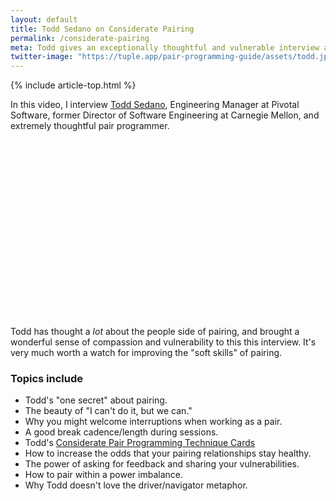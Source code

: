 ```yaml
---
layout: default
title: Todd Sedano on Considerate Pairing
permalink: /considerate-pairing
meta: Todd gives an exceptionally thoughtful and vulnerable interview about the interpersonal side of pairing (which is most of it!)
twitter-image: "https://tuple.app/pair-programming-guide/assets/todd.jpeg"
---
```


{% include article-top.html %}

In this video, I interview [Todd Sedano](https://sedano.org), Engineering Manager at Pivotal Software, former Director of Software Engineering at Carnegie Mellon, and extremely thoughtful pair programmer.

<script src="https://fast.wistia.com/embed/medias/plddt0phpq.jsonp" async></script><script src="https://fast.wistia.com/assets/external/E-v1.js" async></script><div class="wistia_responsive_padding" style="padding:56.25% 0 0 0;position:relative;"><div class="wistia_responsive_wrapper" style="height:100%;left:0;position:absolute;top:0;width:100%;"><div class="wistia_embed wistia_async_plddt0phpq videoFoam=true" style="height:100%;position:relative;width:100%"><div class="wistia_swatch" style="height:100%;left:0;opacity:0;overflow:hidden;position:absolute;top:0;transition:opacity 200ms;width:100%;"><img src="https://fast.wistia.com/embed/medias/plddt0phpq/swatch" style="filter:blur(5px);height:100%;object-fit:contain;width:100%;" alt="" aria-hidden="true" onload="this.parentNode.style.opacity=1;" /></div></div></div></div>

Todd has thought a _lot_ about the people side of pairing, and brought a wonderful sense of compassion and vulnerability to this this interview. It's very much worth a watch for improving the "soft skills" of pairing.

### Topics include

* Todd's "one secret" about pairing.
* The beauty of "I can't do it, but we can." 
* Why you might welcome interruptions when working as a pair.
* A good break cadence/length during sessions.
* Todd's [Considerate Pair Programming Technique Cards](https://www.amazon.com/Considerate-Pair-Programming-Technique-Cards/dp/B07L8QF3RC)
* How to increase the odds that your pairing relationships stay healthy.
* The power of asking for feedback and sharing your vulnerabilities.
* How to pair within a power imbalance.
* Why Todd doesn't love the driver/navigator metaphor.
